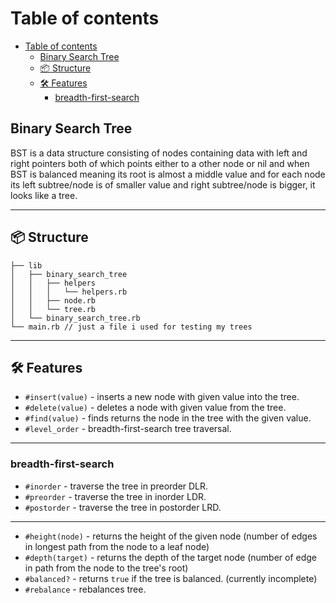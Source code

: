 # Table of contents

<!--toc:start-->
- [Table of contents](#table-of-contents)
  - [Binary Search Tree](#binary-search-tree)
  - [📦 Structure](#-structure)
  - [🛠 Features](#-features)
    - [breadth-first-search](#breadth-first-search)
<!--toc:end-->

## Binary Search Tree

BST is a data structure consisting of nodes containing data with left and right
pointers both of which points either to a other node or nil and when BST is
balanced meaning its root is almost a middle value and for each node its left
subtree/node is of smaller value and right subtree/node is bigger, it looks
like a tree.

---

## 📦 Structure

```plaintext
├── lib
│   ├── binary_search_tree
│   │   ├── helpers
│   │   │   └── helpers.rb
│   │   ├── node.rb
│   │   └── tree.rb
│   └── binary_search_tree.rb
└── main.rb // just a file i used for testing my trees
```

---

## 🛠 Features

- `#insert(value)` - inserts a new node with given value into the tree.
- `#delete(value)` - deletes a node with given value from the tree.
- `#find(value)` - finds returns the node in the tree with the given value.
- `#level_order` - breadth-first-search tree traversal.

---

### breadth-first-search

- `#inorder` -  traverse the tree in preorder DLR.
- `#preorder` - traverse the tree in inorder LDR.
- `#postorder` - traverse the tree in postorder LRD.

---

- `#height(node)` - returns the height of the given node (number of edges in
longest path from the node to a leaf node)
- `#depth(target)` - returns the depth of the target node (number of edge in
path from the node to the tree's root)
- `#balanced?` - returns `true` if the tree is balanced. (currently incomplete)
- `#rebalance` - rebalances tree.
